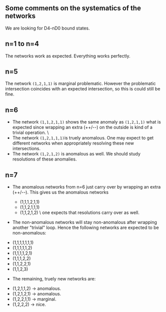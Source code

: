 Some comments on the systematics of the networks
------------------------------------------------

We are looking for D4-nD0 bound states.

n=1 to n=4
----------

The networks work as expected. Everything works perfectly.

n=5
---

The network `(1,2,1,1)` is marginal problematic. However the problematic intersection coincides with
an expected intersection, so this is could still be fine.

n=6 
---

* The network `(1,1,2,1,1)` shows the same anomaly as `(1,2,1,1)` what is expected since wrapping an extra
(++/--) on the outside is kind of a trivial operation. \\
* The network `(1,2,1,1,1)`is truely anomalous. One may expect to get different networks
when appropriately resolving these new intersections.
* The network `(1,2,1,2)` is anomalous as well. We should study resolutions of these anomalies.

n=7
---

* The anomalous networks from n=6 just carry over by wrapping an extra (++/--). This gives us the anomalous networks
  - (1,1,1,2,1,1)
  - (1,1,2,1,1,1)
  - (1,1,2,1,2) \\
  one expects that resolutions carry over as well. 

* The non-anomalous networks will stay non-anomalous after wrapping another "trivial" loop. 
Hence the following networks are expected to be non-anomalous:
 - (1,1,1,1,1,1,1)
 - (1,1,1,1,1,2)
 - (1,1,1,1,2,1)
 - (1,1,1,2,2)
 - (1,1,2,2,1)
 - (1,1,2,3)

* The remaining, truely new networks are:
 - (1,2,1,1,2) -> anomalous.
 - (1,2,1,2,1) -> anomalous.
 - (1,2,2,1,1) -> marginal.
 - (1,2,2,2) -> nice.





